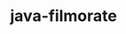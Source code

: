 # java-filmorate
<picture>
  <source media="(prefers-color-scheme: dark)" srcset="https://i.ibb.co/RQV0vTb/Untitled.png">
</picture>